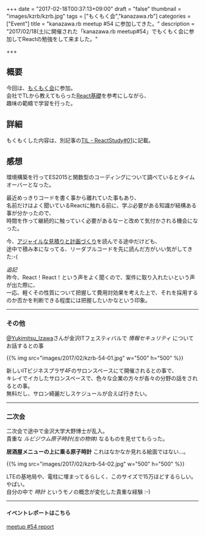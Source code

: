 +++
date = "2017-02-18T00:37:13+09:00"
draft = "false"
thumbnail = "images/kzrb/kzrb.jpg"
tags = ["もくもく会","kanazawa.rb"]
categories = ["Event"]
title = "kanazawa.rb meetup #54 に参加してきた。"
description = "2017/02/18(土)に開催された「kanazawa.rb meetup#54」でもくもく会に参加してReactの勉強をして来ました。"

+++
## 概要
今回は、[もくもく会](http://mokumokukai.tumblr.com/)に参加。  
会社でTLから教えてもらった[React基礎](http://basic-react.axlight.com/html/)を参考にしながら、  
趣味の範疇で学習を行った。

## 詳細

もくもくした内容は、別記事の[TIL - ReactStudy#01](/post/react-study-01/)に記載。


## 感想

環境構築を行ってES2015と関数型のコーディングについて調べているとタイムオーバーとなった。

最近めっきりコードを書く事から離れていた事もあり、  
名前だけはよく聞いているReactに触れる前に、学ぶ必要がある知識が結構ある事が分かったので、  
時間を作って継続的に触っていく必要があるなーと改めて気付かされる機会になった。 

今、[アジャイルな見積りと計画づくり](http://amzn.asia/eTCvzB0)を読んでる途中だけども、  
途中で積み本になってる、リーダブルコードを先に読んだ方がいい気がしてきた:-(

*追記*  
昨今、React！React！という声をよく聞くので、案件に取り入れたいという声が出た際に、  
一応、軽くその性質について把握して費用対効果を考えた上で、それを採用するのか否かを判断できる程度には把握したいかなという印象。

---

### その他

[@Yukimitsu_Izawa](https://twitter.com/Yukimitsu_Izawa)さんが金沢ITフェスティバルで *情報セキュリティ* についてお話するとの事

{{% img src="images/2017/02/kzrb-54-01.jpg" w="500" h="500" %}}

新しいITビジネスプラザ4Fのサロンスペースにて開催されるとの事で、  
キレイでイカしたサロンスペースで、色々な企業の方々が各々の分野の話をされるとの事。  
無料だし、サロン綺麗だしスケジュールが合えば行きたい。

---

### 二次会

二次会で途中で金沢大学大野博士が乱入。  
貴重な *ルビジウム原子時計(左の物体)* なるものを見せてもらった。

**居酒屋メニューの上に乗る原子時計** これはなかなか見れる絵面ではない…。

{{% img src="images/2017/02/kzrb-54-02.jpg" w="500" h="500" %}}

LTEの基地局や、電柱に埋まってるらしく、このサイズで15万ほどするらしい。やばい。  
自分の中で *時計* というモノの概念が変化した貴重な経験 :-)

---

#### イベントレポートはこちら
[meetup #54 report](http://kzrb.org/meetup/54/report.html)
